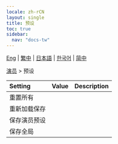 ```yaml
---
locale: zh-rCN
layout: single
title: 预设
toc: true
sidebar:
  nav: "docs-tw"
---
```

[Eng](/dancexr/menu/2025.4/actor/actor_presets) | [繁中](/tw/dancexr/menu/2025.4/actor/actor_presets) | [日本語](/jp/dancexr/menu/2025.4/actor/actor_presets) | [한국어](/kr/dancexr/menu/2025.4/actor/actor_presets) | [简中](/zh/dancexr/menu/2025.4/actor/actor_presets)

[演员](../menu#演员) > 预设



| Setting | Value | Description |
| :--- | --- | :--- |
| 重置所有 || 
| 重新加载保存 || 
| 保存演员预设 || 
| 保存全局 || 
